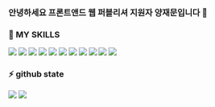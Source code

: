 ### 안녕하세요 프론트앤드 웹 퍼블리셔 지원자 양재문입니다 👋
<section>
<h3>🌱 MY SKILLS</h3>
<div>
<img src="https://img.shields.io/badge/javascript-yellow?style=flat&logo=javascript&logoColor=white"/>
<img src="https://img.shields.io/badge/HTML5-red?style=flat&logo=HTML5&logoColor=white"/>
<img src="https://img.shields.io/badge/CSS3-blue?style=flat&logo=CSS3&logoColor=white"/>
<img src="https://img.shields.io/badge/Sass-CC6699?style=flat&logo=Sass&logoColor=white"/>
<img src="https://img.shields.io/badge/jQuery-0769AD?style=flat&logo=jQuery&logoColor=white"/>
<img src="https://img.shields.io/badge/React-61DAFB?style=flat&logo=React&logoColor=white"/>
<img src="https://img.shields.io/badge/Vue.js-4FC08D?style=flat&logo=Vue.js&logoColor=white"/>
<img src="https://img.shields.io/badge/Bootstrap-7952B3?style=flat&logo=Bootstrap&logoColor=white"/>
<img src="https://img.shields.io/badge/Wordpress-787878?style=flat&logo=Wordpress&logoColor=white"/>
<img src="https://img.shields.io/badge/PHP-4169E1?style=flat&logo=PHP&logoColor=white"/>
<img src="https://img.shields.io/badge/mySQL-FF82FF?style=flat&logo=mySQL&logoColor=white"/>
</div>
<div display="flex">
<h3>⚡ github state</h3>
<img src="https://github-readme-stats.vercel.app/api?username=YJMOON94&show_icons=true">
<img src="https://github-readme-stats.vercel.app/api/top-langs/?username=YJMOON94&layout=compact">
</div>
</section>

<!--
**YJMOON94/YJMOON94** is a ✨ _special_ ✨ repository because its `README.md` (this file) appears on your GitHub profile.

Here are some ideas to get you started:

- 🔭 I’m currently working on ...
- 🌱 I’m currently learning ...
- 👯 I’m looking to collaborate on ...
- 🤔 I’m looking for help with ...
- 💬 Ask me about ...
- 📫 How to reach me: ...
- 😄 Pronouns: ...
- ⚡ Fun fact: ...
-->
